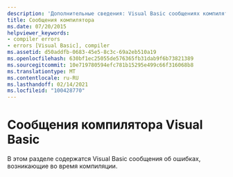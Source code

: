 ```yaml
---
description: 'Дополнительные сведения: Visual Basic сообщениях компилятора'
title: Сообщения компилятора
ms.date: 07/20/2015
helpviewer_keywords:
- compiler errors
- errors [Visual Basic], compiler
ms.assetid: d50addfb-0683-45e5-8c3c-69a2eb510a19
ms.openlocfilehash: 630bf1ec25055de576365fb31dab9f6b73821389
ms.sourcegitcommit: 10e719780594efc781b15295e499c66f316068b8
ms.translationtype: MT
ms.contentlocale: ru-RU
ms.lasthandoff: 02/14/2021
ms.locfileid: "100428770"
---
```

# <a name="visual-basic-compiler-messages"></a>Сообщения компилятора Visual Basic

В этом разделе содержатся Visual Basic сообщения об ошибках, возникающие во время компиляции.

